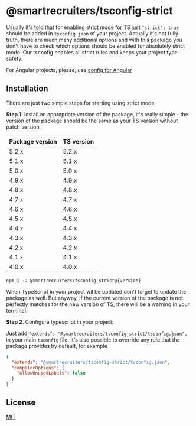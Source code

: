 # @smartrecruiters/tsconfig-strict

Usually it's told that for enabling strict mode for TS just `"strict": true` should be added in `tsconfig.json` of your project. Actually it's not fully truth, there are much many additional options and with this package you don't have to check which options should be enabled for absolutely strict mode. Our tsconfig enables all strict rules and keeps your project type-safety.

For Angular projects, please, use [config for Angular](https://www.npmjs.com/package/@smartrecruiters/tsconfig-strict-angular)

## Installation

There are just two simple steps for starting using strict mode.

**Step 1**. Install an appropriate version of the package, it's really simple - the version of the package should be the same as your TS version without patch version

| Package version | TS version |
| --------------- | :--------- |
| 5.2.x           | 5.2.x      |
| 5.1.x           | 5.1.x      |
| 5.0.x           | 5.0.x      |
| 4.9.x           | 4.9.x      |
| 4.8.x           | 4.8.x      |
| 4.7.x           | 4.7.x      |
| 4.6.x           | 4.6.x      |
| 4.5.x           | 4.5.x      |
| 4.4.x           | 4.4.x      |
| 4.3.x           | 4.3.x      |
| 4.2.x           | 4.2.x      |
| 4.1.x           | 4.1.x      |
| 4.0.x           | 4.0.x      |

```
npm i -D @smartrecruiters/tsconfig-strict@{version}
```

When TypeScript in your project wil be updated don't forget to update the package as well. But anyway, if the current version of the package is not perfectly matches for the new version of TS, there will be a warning in your terminal.

**Step 2**. Configure typescript in your project:

Just add `"extends": "@smartrecruiters/tsconfig-strict/tsconfig.json",` in your main `tsconfig` file. It's also possible to override any rule that the package provides by default, for example

```json
{
  "extends": "@smartrecruiters/tsconfig-strict/tsconfig.json",
  "compilerOptions": {
    "allowUnusedLabels": false
  }
}
```

## License

[MIT](LICENSE)
